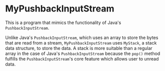 # MyPushbackInputStream
This is a program that mimics the functionality of Java's `PushbackInputStream`.

Unlike Java's `PushbackInputStream`, which uses an array to store the bytes that are read from a stream, `MyPushbackInputStream` uses `MyStack`, a stack data structure, to store
the data. A stack is more suitable than a regular array in the case of Java's `PushbackInputStream` because the `pop()` method fulfills the `PushbackInputStream`'s
core feature which allows user to unread data.
